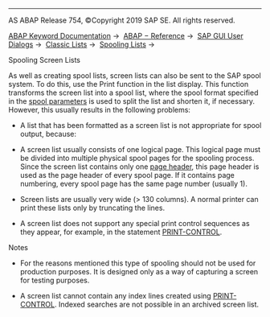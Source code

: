   

* * *

AS ABAP Release 754, ©Copyright 2019 SAP SE. All rights reserved.

[ABAP Keyword Documentation](javascript:call_link\('abenabap.htm'\)) →  [ABAP − Reference](javascript:call_link\('abenabap_reference.htm'\)) →  [SAP GUI User Dialogs](javascript:call_link\('abenabap_screens.htm'\)) →  [Classic Lists](javascript:call_link\('abenabap_dynpro_list.htm'\)) →  [Spooling Lists](javascript:call_link\('abenprint.htm'\)) → 

Spooling Screen Lists

As well as creating spool lists, screen lists can also be sent to the SAP spool system. To do this, use the Print function in the list display. This function transforms the screen list into a spool list, where the spool format specified in the [spool parameters](javascript:call_link\('abenprint_parameters.htm'\)) is used to split the list and shorten it, if necessary. However, this usually results in the following problems:

-   A list that has been formatted as a screen list is not appropriate for spool output, because:

-   A screen list usually consists of one logical page. This logical page must be divided into multiple physical spool pages for the spooling process. Since the screen list contains only one [page header](javascript:call_link\('abenpage_header_glosry.htm'\) "Glossary Entry"), this page header is used as the page header of every spool page. If it contains page numbering, every spool page has the same page number (usually 1).

-   Screen lists are usually very wide (> 130 columns). A normal printer can print these lists only by truncating the lines.

-   A screen list does not support any special print control sequences as they appear, for example, in the statement [PRINT-CONTROL](javascript:call_link\('abapprint-control.htm'\)).

Notes

-   For the reasons mentioned this type of spooling should not be used for production purposes. It is designed only as a way of capturing a screen for testing purposes.

-   A screen list cannot contain any index lines created using [PRINT-CONTROL](javascript:call_link\('abapprint-control.htm'\)). Indexed searches are not possible in an archived screen list.